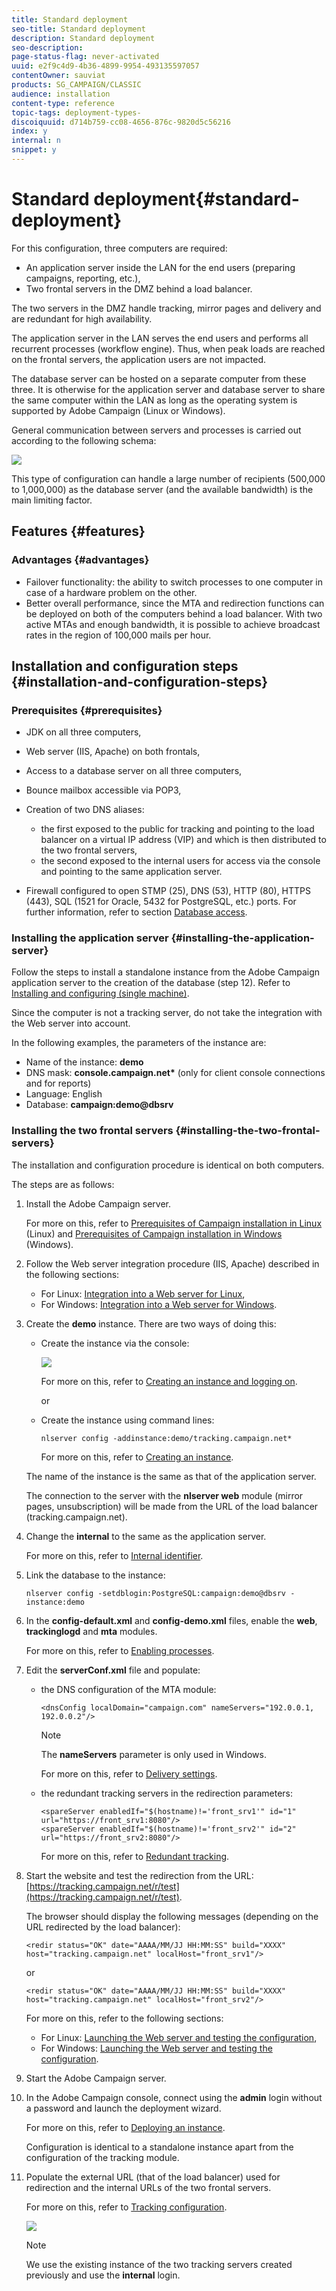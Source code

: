 ```yaml
---
title: Standard deployment
seo-title: Standard deployment
description: Standard deployment
seo-description: 
page-status-flag: never-activated
uuid: e2f9c4d9-4b36-4899-9954-493135597057
contentOwner: sauviat
products: SG_CAMPAIGN/CLASSIC
audience: installation
content-type: reference
topic-tags: deployment-types-
discoiquuid: d714b759-cc08-4656-876c-9820d5c56216
index: y
internal: n
snippet: y
---
```


# Standard deployment{#standard-deployment}

For this configuration, three computers are required:

* An application server inside the LAN for the end users (preparing campaigns, reporting, etc.),
* Two frontal servers in the DMZ behind a load balancer.

The two servers in the DMZ handle tracking, mirror pages and delivery and are redundant for high availability.

The application server in the LAN serves the end users and performs all recurrent processes (workflow engine). Thus, when peak loads are reached on the frontal servers, the application users are not impacted.

The database server can be hosted on a separate computer from these three. It is otherwise for the application server and database server to share the same computer within the LAN as long as the operating system is supported by Adobe Campaign (Linux or Windows).

General communication between servers and processes is carried out according to the following schema:

![](assets/s_001_ncs_install_standardconfig.png)

This type of configuration can handle a large number of recipients (500,000 to 1,000,000) as the database server (and the available bandwidth) is the main limiting factor.

## Features {#features}

### Advantages {#advantages}

* Failover functionality: the ability to switch processes to one computer in case of a hardware problem on the other.
* Better overall performance, since the MTA and redirection functions can be deployed on both of the computers behind a load balancer. With two active MTAs and enough bandwidth, it is possible to achieve broadcast rates in the region of 100,000 mails per hour.

## Installation and configuration steps {#installation-and-configuration-steps}

### Prerequisites {#prerequisites}

* JDK on all three computers,
* Web server (IIS, Apache) on both frontals,
* Access to a database server on all three computers,
* Bounce mailbox accessible via POP3,
* Creation of two DNS aliases:

    * the first exposed to the public for tracking and pointing to the load balancer on a virtual IP address (VIP) and which is then distributed to the two frontal servers,
    * the second exposed to the internal users for access via the console and pointing to the same application server.

* Firewall configured to open STMP (25), DNS (53), HTTP (80), HTTPS (443), SQL (1521 for Oracle, 5432 for PostgreSQL, etc.) ports. For further information, refer to section [Database access](https://helpx.adobe.com/campaign/standard/installation/using/network-configuration.html#database-access).

### Installing the application server {#installing-the-application-server}

Follow the steps to install a standalone instance from the Adobe Campaign application server to the creation of the database (step 12). Refer to [Installing and configuring (single machine)](https://helpx.adobe.com/campaign/standard/installation/using/standalone-deployment.html#installing-and-configuring--single-machine-).

Since the computer is not a tracking server, do not take the integration with the Web server into account.

In the following examples, the parameters of the instance are:

* Name of the instance: **demo**
* DNS mask: **console.campaign.net&#42;** (only for client console connections and for reports)
* Language: English
* Database: **campaign:demo@dbsrv**

### Installing the two frontal servers {#installing-the-two-frontal-servers}

The installation and configuration procedure is identical on both computers.

The steps are as follows:

1. Install the Adobe Campaign server.

   For more on this, refer to [Prerequisites of Campaign installation in Linux](https://helpx.adobe.com/campaign/standard/installation/using/prerequisites-of-campaign-installation-in-linux.html) (Linux) and [Prerequisites of Campaign installation in Windows](https://helpx.adobe.com/campaign/standard/installation/using/prerequisites-of-campaign-installation-in-windows.html) (Windows).

1. Follow the Web server integration procedure (IIS, Apache) described in the following sections:

    * For Linux: [Integration into a Web server for Linux](https://helpx.adobe.com/campaign/standard/installation/using/integration-into-a-web-server-for-linux.html),
    * For Windows: [Integration into a Web server for Windows](https://helpx.adobe.com/campaign/standard/installation/using/integration-into-a-web-server-for-windows.html).

1. Create the **demo** instance. There are two ways of doing this:

    * Create the instance via the console: 
    
      ![](assets/install_create_new_connexion.png)

      For more on this, refer to [Creating an instance and logging on](https://helpx.adobe.com/campaign/standard/installation/using/creating-an-instance-and-logging-on.html).

      or
    
    * Create the instance using command lines:

      ```    
      nlserver config -addinstance:demo/tracking.campaign.net*
      ```    
    
      For more on this, refer to [Creating an instance](https://helpx.adobe.com/campaign/standard/installation/using/command-lines.html#creating-an-instance).

   The name of the instance is the same as that of the application server.

   The connection to the server with the **nlserver web** module (mirror pages, unsubscription) will be made from the URL of the load balancer (tracking.campaign.net).

1. Change the **internal** to the same as the application server.

   For more on this, refer to [Internal identifier](https://helpx.adobe.com/campaign/standard/installation/using/campaign-server-configuration.html#internal-identifier).

1. Link the database to the instance:

   ```
   nlserver config -setdblogin:PostgreSQL:campaign:demo@dbsrv -instance:demo
   ```

1. In the **config-default.xml** and **config-demo.xml** files, enable the **web**, **trackinglogd** and **mta** modules.

   For more on this, refer to [Enabling processes](https://helpx.adobe.com/campaign/standard/installation/using/campaign-server-configuration.html#enabling-processes).

1. Edit the **serverConf.xml** file and populate:

    * the DNS configuration of the MTA module:

      ```    
      <dnsConfig localDomain="campaign.com" nameServers="192.0.0.1, 192.0.0.2"/>
      ```

      >[!NOTE]
      >
      >The **nameServers** parameter is only used in Windows.

      For more on this, refer to [Delivery settings](https://helpx.adobe.com/campaign/standard/installation/using/campaign-server-configuration.html#delivery-settings).
    
    * the redundant tracking servers in the redirection parameters:

      ```    
      <spareServer enabledIf="$(hostname)!='front_srv1'" id="1" url="https://front_srv1:8080"/>
      <spareServer enabledIf="$(hostname)!='front_srv2'" id="2" url="https://front_srv2:8080"/>
      ```    
    
      For more on this, refer to [Redundant tracking](https://helpx.adobe.com/campaign/standard/installation/using/configuring-campaign-server.html#redundant-tracking).

1. Start the website and test the redirection from the URL: [https://tracking.campaign.net/r/test](https://tracking.campaign.net/r/test).

   The browser should display the following messages (depending on the URL redirected by the load balancer):

   ```
   <redir status="OK" date="AAAA/MM/JJ HH:MM:SS" build="XXXX" host="tracking.campaign.net" localHost="front_srv1"/>
   ```

   or

   ```
   <redir status="OK" date="AAAA/MM/JJ HH:MM:SS" build="XXXX" host="tracking.campaign.net" localHost="front_srv2"/>
   ```

   For more on this, refer to the following sections:

    * For Linux: [Launching the Web server and testing the configuration](https://helpx.adobe.com/campaign/standard/installation/using/integration-into-a-web-server-for-linux.html#launching-the-web-server-and-testing-the-configuration),
    * For Windows: [Launching the Web server and testing the configuration](https://helpx.adobe.com/campaign/standard/installation/using/integration-into-a-web-server-for-windows.html#launching-the-web-server-and-testing-the-configuration).

1. Start the Adobe Campaign server.
1. In the Adobe Campaign console, connect using the **admin** login without a password and launch the deployment wizard.

   For more on this, refer to [Deploying an instance](https://helpx.adobe.com/campaign/standard/installation/using/deploying-an-instance.html).

   Configuration is identical to a standalone instance apart from the configuration of the tracking module.

1. Populate the external URL (that of the load balancer) used for redirection and the internal URLs of the two frontal servers.

   For more on this, refer to [Tracking configuration](https://helpx.adobe.com/campaign/standard/installation/using/deploying-an-instance.html#tracking-configuration).

   ![](assets/d_ncs_install_tracking2.png)

   >[!NOTE]
   >
   >We use the existing instance of the two tracking servers created previously and use the **internal** login.

